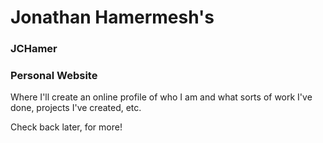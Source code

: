# Jonathan Hamermesh's
### JCHamer
### Personal Website

Where I'll create an online profile of who I am and what sorts of work I've done, projects I've created, etc.

Check back later, for more!
